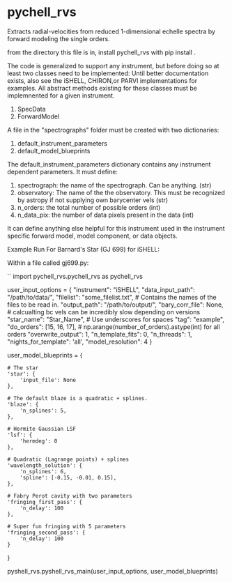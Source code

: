 # pychell_rvs

Extracts radial-velocities from reduced 1-dimensional echelle spectra by forward modeling the single orders.

from the directory this file is in, install pychell_rvs with
pip install .

The code is generalized to support any instrument, but before doing so at least two classes need to be implemented:
Until better documentation exists, also see the iSHELL, CHIRON,or PARVI implementations for examples.
All abstract methods existing for these classes must be implemnented for a given instrument.
1. SpecData
2. ForwardModel

A file in the "spectrographs" folder must be created with two dictionaries:
1. default_instrument_parameters
2. default_model_blueprints

The default_instrument_parameters dictionary contains any instrument dependent parameters. It must define:
1. spectrograph: the name of the spectrograph. Can be anything. (str)
2. observatory: The name of the the observatory. This must be recognized by astropy if not supplying own barycenter vels (str)
3. n_orders: the total number of possible orders (int)
4. n_data_pix: the number of data pixels present in the data (int)

It can define anything else helpful for this instrument used in the instrument specific forward model, model component, or data objects.

Example Run For Barnard's Star (GJ 699) for iSHELL:

Within a file called gj699.py:

``
import pychell_rvs.pychell_rvs as pychell_rvs

user_input_options = {
    "instrument": "iSHELL",
    "data_input_path": "/path/to/data/",
    "filelist": "some_filelist.txt", # Contains the names of the files to be read in.
    "output_path": "/path/to/output/",
    "bary_corr_file": None, # calcualting bc vels can be incredibly slow depending on versions
    "star_name": "Star_Name", # Use underscores for spaces
    "tag": "example",
    "do_orders": [15, 16, 17], # np.arange(number_of_orders).astype(int) for all orders
    "overwrite_output": 1,
    "n_template_fits": 0,
    "n_threads": 1,
    "nights_for_template": 'all',
    "model_resolution": 4
}

user_model_blueprints = {
    
    # The star
    'star': {
        'input_file': None
    },
    
    # The default blaze is a quadratic + splines.
    'blaze': {
        'n_splines': 5,
    },
    
    # Hermite Gaussian LSF
    'lsf': {
        'hermdeg': 0
    },
    
    # Quadratic (Lagrange points) + splines
    'wavelength_solution': {
        'n_splines': 6,
        'spline': [-0.15, -0.01, 0.15],
    },
    
    # Fabry Perot cavity with two parameters
    'fringing_first_pass': {
        'n_delay': 100
    },
    
    # Super fun fringing with 5 parameters
    'fringing_second_pass': {
        'n_delay': 100
    }
}

pyshell_rvs.pyshell_rvs_main(user_input_options, user_model_blueprints)
```